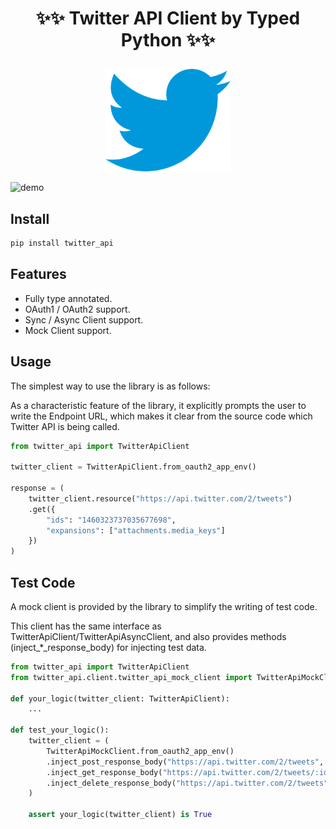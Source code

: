 # <p align="center">✨✨ Twitter API Client by Typed Python ✨✨</p>

<p align="center">
  <a href="https://www.python-httpx.org/">
    <img width="200" height="164" src="images/twitter.png" alt='HTTPX'>
  </a>
</p>

![demo](images/demo.gif)

## Install

```sh
pip install twitter_api
```

## Features

- Fully type annotated.
- OAuth1 / OAuth2 support.
- Sync / Async Client support.
- Mock Client support.


## Usage
The simplest way to use the library is as follows:

As a characteristic feature of the library, it explicitly prompts the user to write the Endpoint URL, which makes it clear from the source code which Twitter API is being called.

```python
from twitter_api import TwitterApiClient

twitter_client = TwitterApiClient.from_oauth2_app_env()

response = (
    twitter_client.resource("https://api.twitter.com/2/tweets")
    .get({
        "ids": "1460323737035677698",
        "expansions": ["attachments.media_keys"]
    })
)
```

## Test Code

A mock client is provided by the library to simplify the writing of test code.

This client has the same interface as TwitterApiClient/TwitterApiAsyncClient, and also provides methods (inject_*_response_body) for injecting test data.

```python
from twitter_api import TwitterApiClient
from twitter_api.client.twitter_api_mock_client import TwitterApiMockClient

def your_logic(twitter_client: TwitterApiClient):
    ...

def test_your_logic():
    twitter_client = (
        TwitterApiMockClient.from_oauth2_app_env()
        .inject_post_response_body("https://api.twitter.com/2/tweets", post_response)
        .inject_get_response_body("https://api.twitter.com/2/tweets/:id", get_response)
        .inject_delete_response_body("https://api.twitter.com/2/tweets", delete_response)
    )

    assert your_logic(twitter_client) is True
```


